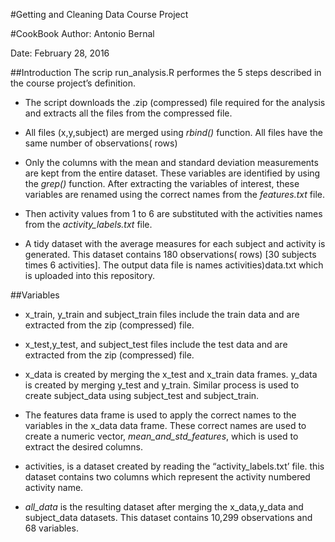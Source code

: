 #Getting and Cleaning Data Course Project

#CookBook
Author: Antonio Bernal

Date: February 28, 2016

##Introduction
The scrip run_analysis.R performes the 5 steps described in the course project’s definition.

* The script downloads the .zip (compressed) file required for the analysis and extracts all the files from the compressed file.

* All files (x,y,subject) are merged using *rbind()* function. All files have the same number of observations( rows)

* Only the columns with the mean and standard deviation measurements are kept from the entire dataset. These variables are identified by using the *grep()* function. After extracting the variables of interest, these variables are renamed using the correct names from the *features.txt* file.

* Then activity values from 1 to 6 are substituted with the activities names from the *activity_labels.txt* file.

* A tidy dataset with the average measures for each subject and activity is generated. This dataset contains 180 observations( rows) [30 subjects times 6 activities]. The output data file is names activities)data.txt which is uploaded into this repository.

##Variables


* x_train, y_train and subject_train files include the train data and are extracted from the zip (compressed) file.

* x_test,y_test, and subject_test files include the test data and are extracted from the zip (compressed) file.

* x_data is created by merging the x_test and x_train data frames.  y_data is created by merging y_test and y_train. Similar process is used to create subject_data using subject_test and subject_train.

* The features data frame is used to apply the correct names to the variables in the x_data data frame. These correct names are used to create a numeric vector, *mean_and_std_features*,  which is used to extract the desired columns.

* activities, is a dataset created by reading the “activity_labels.txt’ file. this dataset contains two columns which represent the activity numbered activity name. 

* *all_data* is the resulting dataset after merging the x_data,y_data and subject_data datasets. This dataset contains 10,299 observations and 68 variables.
